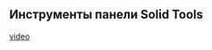 ## Инструменты панели Solid Tools

[video](https://player.softculture.cc/embed/online/ISB/ISB_1.18.12_L5-2_Solid_Tools)